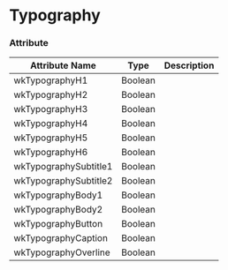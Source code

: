 # Typography

### Attribute
Attribute Name | Type | Description
--- | --- | ---
wkTypographyH1 | Boolean |
wkTypographyH2 | Boolean |
wkTypographyH3 | Boolean |
wkTypographyH4 | Boolean |
wkTypographyH5 | Boolean |
wkTypographyH6 | Boolean |
wkTypographySubtitle1 | Boolean |
wkTypographySubtitle2 | Boolean |
wkTypographyBody1 | Boolean |
wkTypographyBody2 | Boolean |
wkTypographyButton | Boolean |
wkTypographyCaption | Boolean |
wkTypographyOverline | Boolean |
